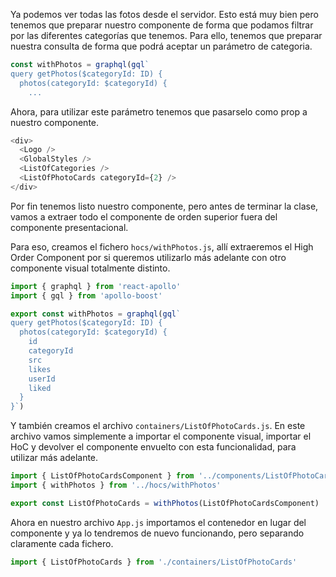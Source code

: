 Ya podemos ver todas las fotos desde el servidor. Esto está muy bien pero tenemos que preparar nuestro componente de forma que podamos filtrar por las diferentes categorías que tenemos. Para ello, tenemos que preparar nuestra consulta de forma que podrá aceptar un parámetro de categoria.

```js
const withPhotos = graphql(gql`
query getPhotos($categoryId: ID) {
  photos(categoryId: $categoryId) {
    ...
```

Ahora, para utilizar este parámetro tenemos que pasarselo como prop a nuestro componente.

```js en App.js
<div>
  <Logo />
  <GlobalStyles />
  <ListOfCategories />
  <ListOfPhotoCards categoryId={2} />
</div>
```

Por fin tenemos listo nuestro componente, pero antes de terminar la clase, vamos a extraer todo el componente de orden superior fuera del componente presentacional.

Para eso, creamos el fichero `hocs/withPhotos.js`, allí extraeremos el High Order Component por si queremos utilizarlo más adelante con otro componente visual totalmente distinto.

```js
import { graphql } from 'react-apollo'
import { gql } from 'apollo-boost'

export const withPhotos = graphql(gql`
query getPhotos($categoryId: ID) {
  photos(categoryId: $categoryId) {
    id
    categoryId
    src
    likes
    userId
    liked
  }
}`)
```

Y también creamos el archivo `containers/ListOfPhotoCards.js`. En este archivo vamos simplemente a importar el componente visual, importar el HoC y devolver el componente envuelto con esta funcionalidad, para utilizar más adelante.

```js en containers/ListOfPhotoCards.js
import { ListOfPhotoCardsComponent } from '../components/ListOfPhotoCards'
import { withPhotos } from '../hocs/withPhotos'

export const ListOfPhotoCards = withPhotos(ListOfPhotoCardsComponent)
```

Ahora en nuestro archivo `App.js` importamos el contenedor en lugar del componente y ya lo tendremos de nuevo funcionando, pero separando claramente cada fichero.

```js en App.js
import { ListOfPhotoCards } from './containers/ListOfPhotoCards'
```